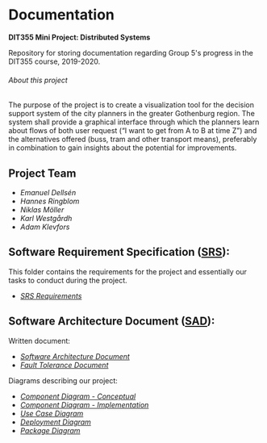 # Documentation
**DIT355 Mini Project: Distributed Systems**

Repository for storing documentation regarding Group 5's progress in the DIT355 course, 2019-2020.

###### About this project

The purpose of the project is to create a visualization tool for the decision support system of the city planners in the greater Gothenburg region.
The system shall provide a graphical interface through which the planners learn about flows of both user request (“I want to get from A to B at time Z”) and the alternatives offered (buss, tram and other transport means), preferably in combination to gain insights about the potential for improvements.

## Project Team

* *Emanuel Dellsén*
* *Hannes Ringblom*
* *Niklas Möller*
* *Karl Westgårdh*
* *Adam Klevfors*



## Software Requirement Specification ([SRS](https://git.ita.chalmers.se/courses/dit355/2019/group-5/documentation---group-5/tree/master/SRS)):

This folder contains the requirements for the project and essentially our tasks to conduct during the project.
* [*SRS Requirements*](https://git.ita.chalmers.se/courses/dit355/2019/group-5/documentation---group-5/blob/master/SRS/SRS%20Requirements.pdf)

## Software Architecture Document ([SAD](https://git.ita.chalmers.se/courses/dit355/2019/group-5/documentation---group-5/tree/master/SAD)):

Written document:
* *[Software Architecture Document](https://git.ita.chalmers.se/courses/dit355/2019/group-5/documentation---group-5/blob/master/SAD/SoftwareArchitectureDocument.pdf)*
* *[Fault Tolerance Document](https://git.chalmers.se/courses/dit355/2019/group-5/documentation---group-5/blob/master/SAD/PerformanceAndFaultTolerance%20Documentation.pdf)*

Diagrams describing our project:
* *[Component Diagram - Conceptual](https://git.ita.chalmers.se/courses/dit355/2019/group-5/documentation---group-5/blob/master/SAD/ComponentDiagramConceptual.png)*
* *[Component Diagram - Implementation](https://git.ita.chalmers.se/courses/dit355/2019/group-5/documentation---group-5/blob/master/SAD/ComponentDiagramImplementation.png)*
* *[Use Case Diagram](https://git.ita.chalmers.se/courses/dit355/2019/group-5/documentation---group-5/blob/master/SAD/UseCaseDiagram.pdf)*
* *[Deployment Diagram](https://git.ita.chalmers.se/courses/dit355/2019/group-5/documentation---group-5/blob/master/SAD/DeploymentDiagram.jpg)*
* *[Package Diagram](https://git.ita.chalmers.se/courses/dit355/2019/group-5/documentation---group-5/blob/master/SAD/PackageDiagram.png)*
